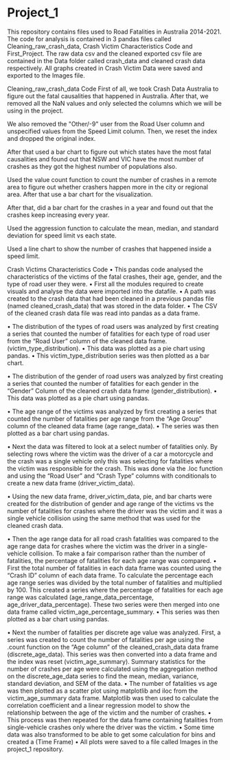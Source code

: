 # Project_1
This repository contains files used to Road Fatalities in Australia 2014-2021. The code for analysis is contained in 3 pandas files called Cleaning_raw_crash_data, Crash Victim Characteristics Code and First_Project. The raw data csv and the cleaned exported csv file are contained in the Data folder called crash_data and cleaned crash data respectively. All graphs created in Crash Victim Data were saved and exported to the Images file. 


Cleaning_raw_crash_data Code
First of all, we took Crash Data Australia to figure out the fatal causalities that happened in Australia. After that, we removed all the NaN values and only selected the columns which we will be using in the project.

We also removed the "Other/-9" user from the Road User column and unspecified values from the Speed Limit column. Then, we reset the index and dropped the original index.

After that used a bar chart to figure out which states have the most fatal causalities and found out that NSW and VIC have the most number of crashes as they got the highest number of populations also.

Used the value count function to count the number of crashes in a remote area to figure out whether crashers happen more in the city or regional area. After that use a bar chart for the visualization.

After that, did a bar chart for the crashes in a year and found out that the crashes keep increasing every year.

Used the aggression function to calculate the mean, median, and standard deviation for speed limit vs each state.

Used a line chart to show the number of crashes that happened inside a speed limit.

Crash Victims Characteristics Code 
•	This pandas code analysed the characteristics of the victims of the fatal crashes, their age, gender, and the type of road user they were. 
•	First all the modules required to create visuals and analyse the data were imported into the datafile. 
•	A path was created to the crash data that had been cleaned in a previous pandas file (named cleaned_crash_data) that was stored in the data folder. 
•	The CSV of the cleaned crash data file was read into pandas as a data frame. 

•	The distribution of the types of road users was analyzed by first creating a series that counted the number of fatalities for each type of road user from the “Road User” column of the cleaned data frame. (victim_type_distribution).
•	This data was plotted as a pie chart using pandas. 
•	This victim_type_distribution series was then plotted as a bar chart. 

•	The distribution of the gender of road users was analyzed by first creating a series that counted the number of fatalities for each gender in the “Gender” Column of the cleaned crash data frame (gender_distribution).
•	This data was plotted as a pie chart using pandas. 

•	The age range of the victims was analyzed by first creating a series that counted the number of fatalities per age range from the “Age Group” column of the cleaned data frame  (age range_data).
•	The series was then plotted as a bar chart using pandas. 

•	Next the data was filtered to look at a select number of fatalities only. By selecting rows where the victim was the driver of a car a motorcycle and the crash was a single vehicle only this was selecting for fatalities where the victim was responsible for the crash. This was done via the .loc function and using the “Road User” and “Crash Type” columns with conditionals to create a new data frame (driver_victim_data). 

•	Using the new data frame, driver_victim_data, pie, and bar charts were created for the distribution of gender and age range of the victims vs the number of fatalities for crashes where the driver was the victim and it was a single vehicle collision using the same method that was used for the cleaned crash data. 


•	Then the age range data for all road crash fatalities was compared to the age range data for crashes where the victim was the driver in a single-vehicle collision. To make a fair comparison rather than the number of fatalities, the percentage of fatalities for each age range was compared. 
•	First the total number of fatalities in each data frame was counted using the “Crash ID” column of each data frame. To calculate the percentage each age range series was divided by the total number of fatalities and multiplied by 100. This created a series where the percentage of fatalities for each age range was calculated (age_range_data_percentage, age_driver_data_percentage). These two series were then merged into one data frame called victim_age_percentage_summary. 
•	This series was then plotted as a bar chart using pandas.

•	Next the number of fatalities per discrete age value was analyzed. First, a series was created to count the number of fatalities per age using the .count function on the “Age column” of the cleaned_crash_data data frame  (discrete_age_data). This series was then converted into a data frame and the index was reset (victim_age_summary). Summary statistics for the number of crashes per age were calculated using the aggregation method on the discrete_age_data series to find the mean, median, variance, standard deviation, and SEM of the data.
•	The number of fatalities vs age was then plotted as a scatter plot using matplotlib and iloc from the victim_age_summary data frame. Matplotlib was then used to calculate the correlation coefficient and a linear regression model to show the relationship between the age of the victim and the number of crashes.
•	This process was then repeated for the data frame containing fatalities from single-vehicle crashes only where the driver was the victim. 
•	Some time data was also transformed to be able to get some calculation for bins and created a (Time Frame) 
•	All plots were saved to a file called Images in the project_1 repository. 


